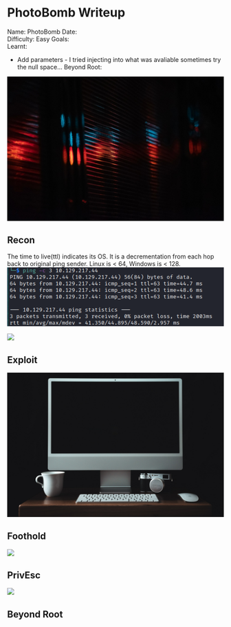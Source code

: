 # PhotoBomb Writeup

Name: PhotoBomb
Date:  
Difficulty:  Easy
Goals:  
Learnt:
- Add parameters - I tried injecting into what was avaliable sometimes try the null space...
Beyond Root:

![](photobomb-apostol-unsplash.png)

## Recon

The time to live(ttl) indicates its OS. It is a decrementation from each hop back to original ping sender. Linux is < 64, Windows is < 128.
![ping](Screenshots/ping.png)


![](kevin-charit-XZoaTJTnB9U-unsplash_3000x2000.png)
## Exploit

![](nathaniel-worrell-zK_az6W3xIo-unsplash_3000x2000.png)



## Foothold

![](andrea-de-santis-uCFuP0Gc_MM-unsplash_3000x2000.png)


## PrivEsc

![](mark-mc-neill-4xWHIpY2QcY-unsplash_3000x2000.png)

## Beyond Root


